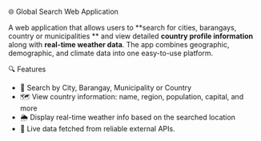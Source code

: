 🌐 Global Search Web Application

A web application that allows users to **search for cities, barangays, country or municipalities ** and view detailed **country profile information** along with **real-time weather data**. The app combines geographic, demographic, and climate data into one easy-to-use platform.

🔍 Features

- 📍 Search by City, Barangay, Municipality or Country 
- 🗺️ View country information: name, region, population, capital, and more
- 🌦️ Display real-time weather info based on the searched location
- 🔄 Live data fetched from reliable external APIs.
